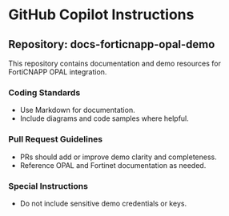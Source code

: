# GitHub Copilot Instructions

## Repository: docs-forticnapp-opal-demo
This repository contains documentation and demo resources for FortiCNAPP OPAL integration.

### Coding Standards
- Use Markdown for documentation.
- Include diagrams and code samples where helpful.

### Pull Request Guidelines
- PRs should add or improve demo clarity and completeness.
- Reference OPAL and Fortinet documentation as needed.

### Special Instructions
- Do not include sensitive demo credentials or keys.

